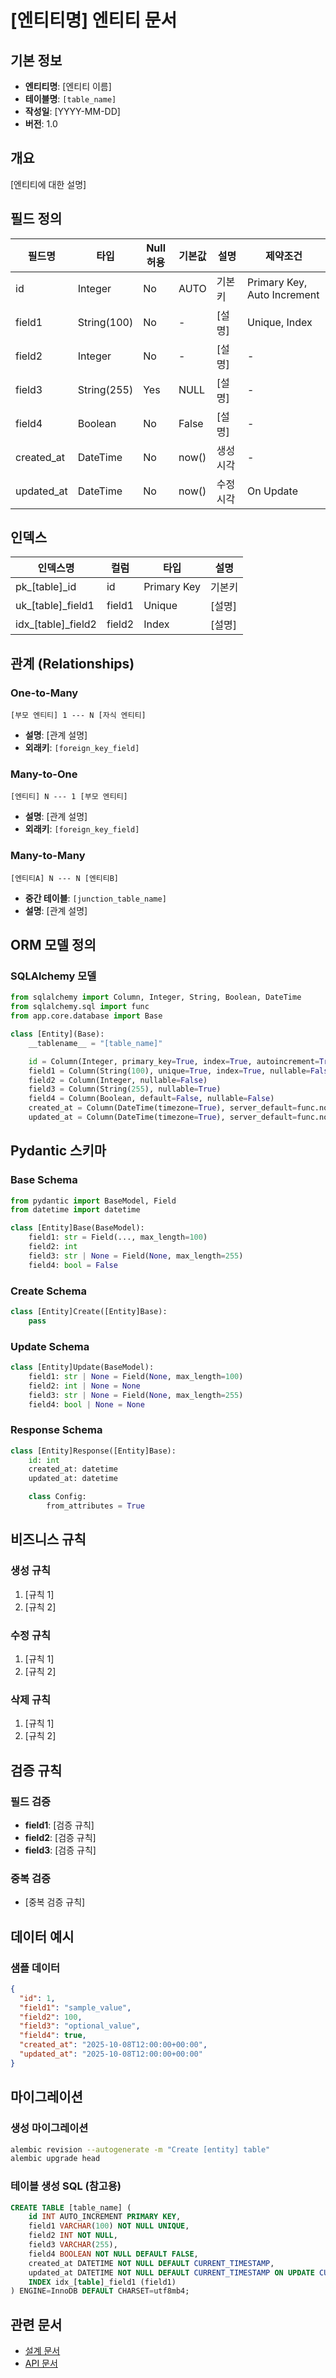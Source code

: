 # [엔티티명] 엔티티 문서

## 기본 정보
- **엔티티명**: [엔티티 이름]
- **테이블명**: `[table_name]`
- **작성일**: [YYYY-MM-DD]
- **버전**: 1.0

## 개요
[엔티티에 대한 설명]

## 필드 정의

| 필드명 | 타입 | Null 허용 | 기본값 | 설명 | 제약조건 |
|--------|------|-----------|--------|------|----------|
| id | Integer | No | AUTO | 기본키 | Primary Key, Auto Increment |
| field1 | String(100) | No | - | [설명] | Unique, Index |
| field2 | Integer | No | - | [설명] | - |
| field3 | String(255) | Yes | NULL | [설명] | - |
| field4 | Boolean | No | False | [설명] | - |
| created_at | DateTime | No | now() | 생성 시각 | - |
| updated_at | DateTime | No | now() | 수정 시각 | On Update |

## 인덱스

| 인덱스명 | 컬럼 | 타입 | 설명 |
|----------|------|------|------|
| pk_[table]_id | id | Primary Key | 기본키 |
| uk_[table]_field1 | field1 | Unique | [설명] |
| idx_[table]_field2 | field2 | Index | [설명] |

## 관계 (Relationships)

### One-to-Many
```
[부모 엔티티] 1 --- N [자식 엔티티]
```
- **설명**: [관계 설명]
- **외래키**: `[foreign_key_field]`

### Many-to-One
```
[엔티티] N --- 1 [부모 엔티티]
```
- **설명**: [관계 설명]
- **외래키**: `[foreign_key_field]`

### Many-to-Many
```
[엔티티A] N --- N [엔티티B]
```
- **중간 테이블**: `[junction_table_name]`
- **설명**: [관계 설명]

## ORM 모델 정의

### SQLAlchemy 모델
```python
from sqlalchemy import Column, Integer, String, Boolean, DateTime
from sqlalchemy.sql import func
from app.core.database import Base

class [Entity](Base):
    __tablename__ = "[table_name]"

    id = Column(Integer, primary_key=True, index=True, autoincrement=True)
    field1 = Column(String(100), unique=True, index=True, nullable=False)
    field2 = Column(Integer, nullable=False)
    field3 = Column(String(255), nullable=True)
    field4 = Column(Boolean, default=False, nullable=False)
    created_at = Column(DateTime(timezone=True), server_default=func.now(), nullable=False)
    updated_at = Column(DateTime(timezone=True), server_default=func.now(), onupdate=func.now(), nullable=False)
```

## Pydantic 스키마

### Base Schema
```python
from pydantic import BaseModel, Field
from datetime import datetime

class [Entity]Base(BaseModel):
    field1: str = Field(..., max_length=100)
    field2: int
    field3: str | None = Field(None, max_length=255)
    field4: bool = False
```

### Create Schema
```python
class [Entity]Create([Entity]Base):
    pass
```

### Update Schema
```python
class [Entity]Update(BaseModel):
    field1: str | None = Field(None, max_length=100)
    field2: int | None = None
    field3: str | None = Field(None, max_length=255)
    field4: bool | None = None
```

### Response Schema
```python
class [Entity]Response([Entity]Base):
    id: int
    created_at: datetime
    updated_at: datetime

    class Config:
        from_attributes = True
```

## 비즈니스 규칙

### 생성 규칙
1. [규칙 1]
2. [규칙 2]

### 수정 규칙
1. [규칙 1]
2. [규칙 2]

### 삭제 규칙
1. [규칙 1]
2. [규칙 2]

## 검증 규칙

### 필드 검증
- **field1**: [검증 규칙]
- **field2**: [검증 규칙]
- **field3**: [검증 규칙]

### 중복 검증
- [중복 검증 규칙]

## 데이터 예시

### 샘플 데이터
```json
{
  "id": 1,
  "field1": "sample_value",
  "field2": 100,
  "field3": "optional_value",
  "field4": true,
  "created_at": "2025-10-08T12:00:00+00:00",
  "updated_at": "2025-10-08T12:00:00+00:00"
}
```

## 마이그레이션

### 생성 마이그레이션
```bash
alembic revision --autogenerate -m "Create [entity] table"
alembic upgrade head
```

### 테이블 생성 SQL (참고용)
```sql
CREATE TABLE [table_name] (
    id INT AUTO_INCREMENT PRIMARY KEY,
    field1 VARCHAR(100) NOT NULL UNIQUE,
    field2 INT NOT NULL,
    field3 VARCHAR(255),
    field4 BOOLEAN NOT NULL DEFAULT FALSE,
    created_at DATETIME NOT NULL DEFAULT CURRENT_TIMESTAMP,
    updated_at DATETIME NOT NULL DEFAULT CURRENT_TIMESTAMP ON UPDATE CURRENT_TIMESTAMP,
    INDEX idx_[table]_field1 (field1)
) ENGINE=InnoDB DEFAULT CHARSET=utf8mb4;
```

## 관련 문서
- [설계 문서](design_[기능명].md)
- [API 문서](endpoint_[기능명].md)
